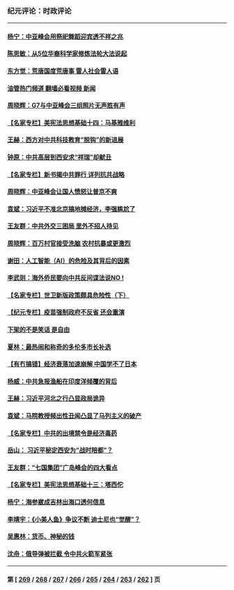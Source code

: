 ### 纪元评论：时政评论
---
#### [杨宁：中亚峰会用祭祀舞蹈迎宾透不祥之兆](../../pages/nsc1025/n14001378.md?05220330) 
#### [陈思敏：从5位华裔科学家修炼法轮大法说起](../../pages/nsc1025/n14001182.md?05220330) 
#### [东方觉：荒唐国度荒唐事 雷人社会雷人语](../../pages/nsc1025/n14001146.md?05220330) 
#### [油管热门频道 翻墙必看视频 新闻](ok?05220330)
#### [周晓辉：G7与中亚峰会三组照片无声胜有声](../../pages/nsc1025/n14001032.md?05220330) 
#### [【名家专栏】美宪法思想基础十四：马基雅维利](../../pages/nsc1025/n14000332.md?05220330) 
#### [王赫：西方对中共科技教育“脱钩”的新进展](../../pages/nsc1025/n14000724.md?05220330) 
#### [钟原：中共高层到西安求“祥瑞”却献丑](../../pages/nsc1025/n14000644.md?05220330) 
#### [【名家专栏】新书揭中共罪行 详列抗共战略](../../pages/nsc1025/n13999655.md?05220330) 
#### [周晓辉：中亚峰会让国人愤怒让普京不爽](../../pages/nsc1025/n14000493.md?05220330) 
#### [袁斌：习近平不准北京搞地摊经济，李强尴尬了](../../pages/nsc1025/n14000291.md?05220330) 
#### [王友群：中共外交三困局 里外不招人待见](../../pages/nsc1025/n13999728.md?05220330) 
#### [周晓辉：百万村官接受洗脑 农村抗暴或更激烈](../../pages/nsc1025/n13999859.md?05220330) 
#### [谢田：人工智能（AI）的危险及其背后的因素](../../pages/nsc1025/n13999983.md?05220330) 
#### [李武则：海外侨民要向中共反间谍法说NO !](../../pages/nsc1025/n13999967.md?05220330) 
#### [【名家专栏】世卫新版政策颇具危险性（下）](../../pages/nsc1025/n13996714.md?05220330) 
#### [【纪元专栏】疫苗强制政府不反省 还会重演](../../pages/nsc1025/n13999798.md?05220330) 
#### [下架的不是笑话 是自由](../../pages/nsc1025/n13999772.md?05220330) 
#### [夏林：最热闹和称奇的多伦多市长补选](../../pages/nsc1025/n13999768.md?05220330) 
#### [【有冇搞错】经济衰落加速崩解 中国学不了日本](../../pages/nsc1025/n13999518.md?05220330) 
#### [杨威：中共急报渔船在印度洋倾覆的背后](../../pages/nsc1025/n13999332.md?05220330) 
#### [王赫：习近平河北之行凸显政局诡异](../../pages/nsc1025/n13999228.md?05220330) 
#### [袁斌：马院教授频出性丑闻凸显了马列主义的破产](../../pages/nsc1025/n13999255.md?05220330) 
#### [【名家专栏】中共的出境禁令是经济毒药](../../pages/nsc1025/n13995832.md?05220330) 
#### [岳山： 习近平秘定西安为“战时陪都”？](../../pages/nsc1025/n13998244.md?05220330) 
#### [王友群：“七国集团”广岛峰会的四大看点](../../pages/nsc1025/n13998367.md?05220330) 
#### [【名家专栏】美宪法思想基础十三：塔西佗](../../pages/nsc1025/n13997512.md?05220330) 
#### [杨宁：海参崴成吉林出海口透何信息](../../pages/nsc1025/n13998236.md?05220330) 
#### [李靖宇：《小美人鱼》争议不断 迪士尼也“觉醒”？](../../pages/nsc1025/n13998144.md?05220330) 
#### [吴惠林：货币、神秘的钱](../../pages/nsc1025/n13998110.md?05220330) 
#### [沈舟：俄导弹被拦截 令中共火箭军紧张](../../pages/nsc1025/n13997849.md?05220330) 

---
#### 第 [ [269](./269.md?05220330) / [268](./268.md?05220330) / [267](./267.md?05220330) / [266](./266.md?05220330) / [265](./265.md?05220330) / [264](./264.md?05220330) / [263](./263.md?05220330) / [262](./262.md?05220330) ] 页
